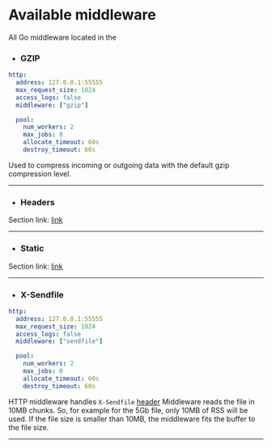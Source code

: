 # Available middleware

All Go middleware located in the 


- ### GZIP

```yaml
http:
  address: 127.0.0.1:55555
  max_request_size: 1024
  access_logs: false
  middleware: ["gzip"]

  pool:
    num_workers: 2
    max_jobs: 0
    allocate_timeout: 60s
    destroy_timeout: 60s
```

Used to compress incoming or outgoing data with the default gzip compression level.

---

- ### Headers

Section link: [link](/http/headers.md)

---

- ### Static

Section link: [link](/http/static.md)

----

- ### X-Sendfile

```yaml
http:
  address: 127.0.0.1:55555
  max_request_size: 1024
  access_logs: false
  middleware: ["sendfile"]

  pool:
    num_workers: 2
    max_jobs: 0
    allocate_timeout: 60s
    destroy_timeout: 60s
```

HTTP middleware handles `X-Sendfile` [header](https://github.com/spiral/roadrunner-plugins/issues/9)
Middleware reads the file in 10MB chunks. So, for example for the 5Gb file, only 10MB of RSS will be used. If the file size is smaller than 10MB, the middleware fits the buffer to the file size.

---

